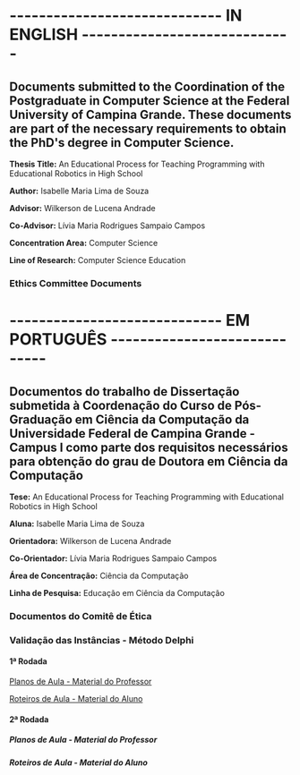 # ----------------------------- IN ENGLISH -----------------------------
## Documents submitted to the Coordination of the Postgraduate in Computer Science at the Federal University of Campina Grande. These documents are part of the necessary requirements to obtain the PhD's degree in Computer Science.

**Thesis Title:** An Educational Process for Teaching Programming with Educational Robotics in High School

**Author:** Isabelle Maria Lima de Souza

**Advisor:** Wilkerson de Lucena Andrade

**Co-Advisor:** Lívia Maria Rodrigues Sampaio Campos

**Concentration Area:** Computer Science

**Line of Research:** Computer Science Education


### Ethics Committee Documents


# ----------------------------- EM PORTUGUÊS -----------------------------
## Documentos do trabalho de Dissertação submetida à Coordenação do Curso de Pós-Graduação em Ciência da Computação da Universidade Federal de Campina Grande - Campus I como parte dos requisitos necessários para obtenção do grau de Doutora em Ciência da Computação

**Tese:** An Educational Process for Teaching Programming with Educational Robotics in High School

**Aluna:** Isabelle Maria Lima de Souza

**Orientadora:** Wilkerson de Lucena Andrade

**Co-Orientador:** Lívia Maria Rodrigues Sampaio Campos 

**Área de Concentração:** Ciência da Computação

**Linha de Pesquisa:** Educação em Ciência da Computação


### Documentos do Comitê de Ética

### Validação das Instâncias - Método Delphi

#### 1ª Rodada
[Planos de Aula - Material do Professor ](https://github.com/isabellelimasouza/CTProgER/commit/8248a6feff69d4055598739b5d6e2a3899070ea2)

[Roteiros de Aula - Material do Aluno ](https://github.com/isabellelimasouza/CTProgER/commit/df3b1f5d337a9669b6d52ea489771583d13b0139)

#### 2ª Rodada
##### Planos de Aula - Material do Professor
##### Roteiros de Aula - Material do Aluno

